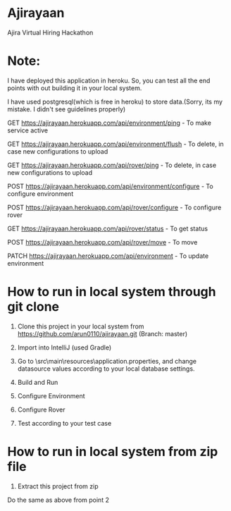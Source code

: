 # Ajirayaan
Ajira Virtual Hiring Hackathon
# Note:
I have deployed this application in heroku. So, you can test all the end points with out building it in your local system.

I have used postgresql(which is free in heroku) to store data.(Sorry, its my mistake. I didn't see guidelines properly)

GET https://ajirayaan.herokuapp.com/api/environment/ping - To make service active

GET https://ajirayaan.herokuapp.com/api/environment/flush - To delete, in case new configurations to upload

GET https://ajirayaan.herokuapp.com/api/rover/ping - To delete, in case new configurations to upload

POST https://ajirayaan.herokuapp.com/api/environment/configure - To configure environment

POST https://ajirayaan.herokuapp.com/api/rover/configure - To configure rover

GET https://ajirayaan.herokuapp.com/api/rover/status - To get status

POST https://ajirayaan.herokuapp.com/api/rover/move - To move

PATCH https://ajirayaan.herokuapp.com/api/environment - To update environment

# How to run in local system through git clone

1. Clone this project in your local system from https://github.com/arun0110/ajirayaan.git (Branch: master)

2. Import into IntelliJ (used Gradle)

3. Go to \src\main\resources\application.properties, and change datasource values according to your local database settings.

4. Build and Run

5. Configure Environment

6. Configure Rover

7. Test according to your test case

# How to run in local system from zip file

1. Extract this project from zip

Do the same as above from point 2
